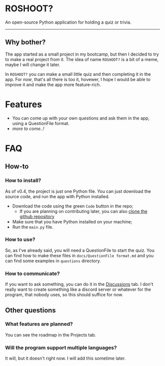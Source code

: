 # ROSHOOT?

An open-source Python application for holding a quiz or trivia.

---

## Why bother?

The app started as a small project in my bootcamp, but then I decided to try to make a real project from it. The idea of name `ROSHOOT?` is a bit of a meme, maybe I will change it later.

In `ROSHOOT?` you can make a small little quiz and then completing it in the app. For *now*, that's all there is too it, hovewer, I hope I would be able to improve it and make the app more feature-rich.

# Features

- You can come up with your own questions and ask them in the app, using a QuestionFile format.
- *more to come..!*

# FAQ

## How-to

### How to install?

As of v0.4, the project is just one Python file. You can just download the source code, and run the app with Python installed.

- Download the code using the green `Code` button in the repo; 
  - If you are planning on contributing later, you can also [clone the github repository](https://docs.github.com/en/repositories/creating-and-managing-repositories/cloning-a-repository)
- Make sure that you have Python installed on your machine;
- Run the `main.py` file.

### How to use?

So, as I've already said, you will need a QuestionFile to start the quiz. You can find how to make these files in `docs/QuestionFile format.md` and you can find some examples in `questions` directory.

### How to communicate?

If you want to ask something, you can do it in the [Discussions](https://github.com/SimplyTolex/roshoot/discussions) tab. I don't really want to create something like a discord server or whatever for the program, that nobody uses, so this should suffice for now.

## Other questions

### What features are planned?

You can see the roadmap in the Projects tab.

### Will the program support multiple languages?

It will, but it doesn't right now. I will add this sometime later.
